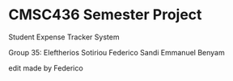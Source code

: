 # CMSC436 Semester Project

Student Expense Tracker System

Group 35:
Eleftherios Sotiriou
Federico Sandi
Emmanuel Benyam

edit made by Federico